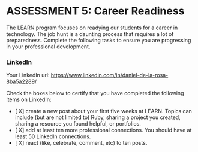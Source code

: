 # ASSESSMENT 5: Career Readiness

The LEARN program focuses on readying our students for a career in technology. The job hunt is a daunting process that requires a lot of preparedness. Complete the following tasks to ensure you are progressing in your professional development.

### LinkedIn

Your LinkedIn url: https://www.linkedin.com/in/daniel-de-la-rosa-8ba5a2289/

Check the boxes below to certify that you have completed the following items on LinkedIn:

- [ X] create a new post about your first five weeks at LEARN. Topics can include (but are not limited to) Ruby, sharing a project you created, sharing a resource you found helpful, or portfolios.
- [ X] add at least ten more professional connections. You should have at least 50 LinkedIn connections.
- [ X] react (like, celebrate, comment, etc) to ten posts.
